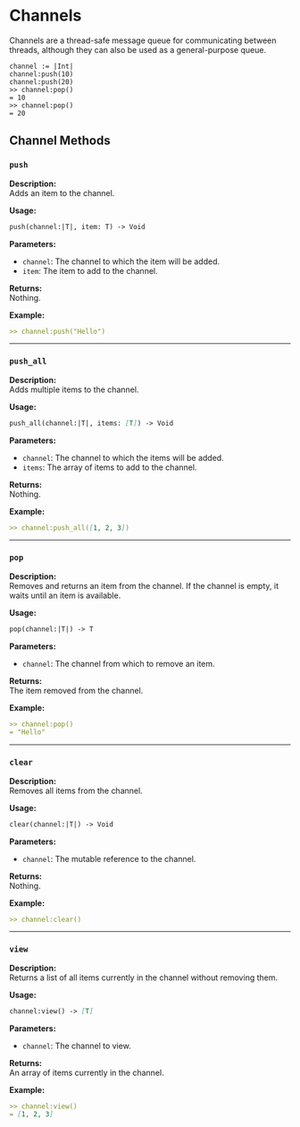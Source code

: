 # Channels

Channels are a thread-safe message queue for communicating between threads,
although they can also be used as a general-purpose queue.

```tomo
channel := |Int|
channel:push(10)
channel:push(20)
>> channel:pop()
= 10
>> channel:pop()
= 20
```

## Channel Methods

### `push`

**Description:**  
Adds an item to the channel.

**Usage:**  
```markdown
push(channel:|T|, item: T) -> Void
```

**Parameters:**

- `channel`: The channel to which the item will be added.
- `item`: The item to add to the channel.

**Returns:**  
Nothing.

**Example:**  
```markdown
>> channel:push("Hello")
```

---

### `push_all`

**Description:**  
Adds multiple items to the channel.

**Usage:**  
```markdown
push_all(channel:|T|, items: [T]) -> Void
```

**Parameters:**

- `channel`: The channel to which the items will be added.
- `items`: The array of items to add to the channel.

**Returns:**  
Nothing.

**Example:**  
```markdown
>> channel:push_all([1, 2, 3])
```

---

### `pop`

**Description:**  
Removes and returns an item from the channel. If the channel is empty, it waits until an item is available.

**Usage:**  
```markdown
pop(channel:|T|) -> T
```

**Parameters:**

- `channel`: The channel from which to remove an item.

**Returns:**  
The item removed from the channel.

**Example:**  
```markdown
>> channel:pop()
= "Hello"
```

---

### `clear`

**Description:**  
Removes all items from the channel.

**Usage:**  
```markdown
clear(channel:|T|) -> Void
```

**Parameters:**

- `channel`: The mutable reference to the channel.

**Returns:**  
Nothing.

**Example:**  
```markdown
>> channel:clear()
```

---

### `view`

**Description:**  
Returns a list of all items currently in the channel without removing them.

**Usage:**  
```markdown
channel:view() -> [T]
```

**Parameters:**

- `channel`: The channel to view.

**Returns:**  
An array of items currently in the channel.

**Example:**  
```markdown
>> channel:view()
= [1, 2, 3]
```
